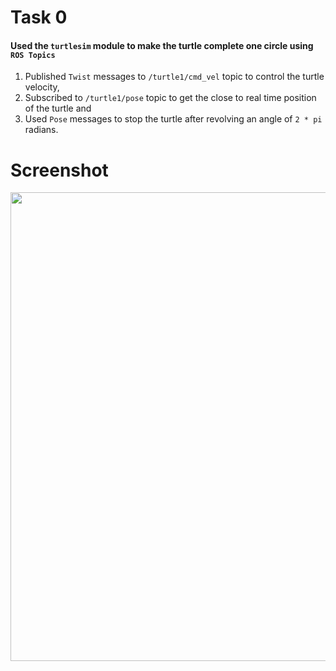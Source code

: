 # Task 0

#### Used the `turtlesim` module to make the turtle complete one circle using `ROS Topics`

1. Published `Twist` messages to `/turtle1/cmd_vel` topic to control the turtle velocity,
2. Subscribed to `/turtle1/pose` topic to get the close to real time position of the turtle and 
3. Used `Pose` messages to stop the turtle after revolving an angle of `2 * pi` radians.

# Screenshot

<img src="https://raw.githubusercontent.com/sravanth-chebrolu/VargiBot/master/task_0/VB_1004.png?token=AM6QPVAAB33INLOLRZRDSOK7SWYV6" width=750>
